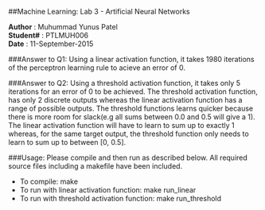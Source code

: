 ##Machine Learning: Lab 3 - Artificial Neural Networks

**Author** : Muhummad Yunus Patel  
**Student#** : PTLMUH006  
**Date**  : 11-September-2015

###Answer to Q1:
Using a linear activation function, it takes 1980 iterations of the perceptron learning
rule to acieve an error of 0.

###Answer to Q2:
Using a threshold activation function, it takes only 5 iterations for an error
of 0 to be achieved. The threshold activation function, has only 2 discrete outputs whereas the linear activation function has a range of possible outputs.
The threshold functions learns quicker because there is more room for slack(e.g all sums between 0.0 and 0.5 will give a 1). The linear activation function will have to learn to sum up to exactly 1 whereas, for the same target output, the threshold function only needs to learn to sum up to between [0, 0.5].

###Usage:
 Please compile and then run as described below. All required source files including a makefile have been included.

 * To compile: make
 * To run with linear activation function: make run_linear
 * To run with threshold activation function: make run_threshold